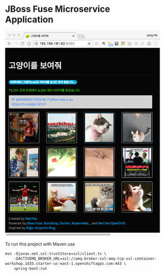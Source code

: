 JBoss Fuse Microservice Application
===

![01-container-workshop-cats.png](../img/01-container-workshop-cats.png)

To run this project with Maven use

    mvn -Djavax.net.ssl.trustStore=ssl/client.ts \
        -DACTIVEMQ_BROKER_URL=ssl://amq-broker-ssl-amq-tcp-ssl-container-workshop.1d35.starter-us-east-1.openshiftapps.com:443 \
        spring-boot:run 

